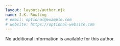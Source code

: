 ```yaml
---
layout: layouts/author.njk
name: J.K. Rowling
# email: optional@example.com
# website: https://optional-website.com
---
```

No additional information is available for this author.
